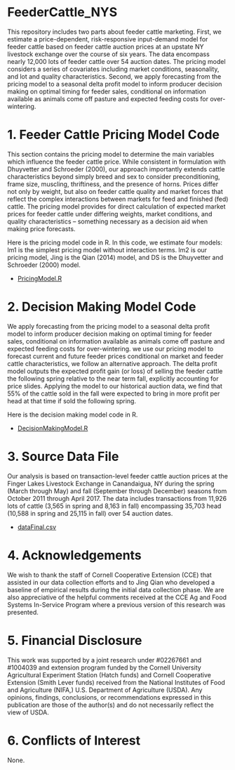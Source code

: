 # FeederCattle_NYS
This repository includes two parts about feeder cattle marketing. First, we estimate a price-dependent, risk-responsive input-demand model for feeder cattle based on feeder cattle auction prices at an upstate NY livestock exchange over the course of six years. The data encompass nearly 12,000 lots of feeder cattle over 54 auction dates. The pricing model considers a series of covariates including market conditions, seasonality, and lot and quality characteristics. Second, we apply forecasting from the pricing model to a seasonal delta profit model to inform producer decision making on optimal timing for feeder sales, conditional on information available as animals come off pasture and expected feeding costs for over-wintering. 



# 1. Feeder Cattle Pricing Model Code
This section contains the pricing model to determine the main variables which influence the feeder cattle price. While consistent in formulation with Dhuyvetter and Schroeder (2000), our approach importantly extends cattle characteristics beyond simply breed and sex to consider preconditioning, frame size, muscling, thriftiness, and the presence of horns.  Prices differ not only by weight, but also on feeder cattle quality and market forces that reflect the complex interactions between markets for feed and finished (fed) cattle. The pricing model provides for direct calculation of expected market prices for feeder cattle under differing weights, market conditions, and quality characteristics – something necessary as a decision aid when making price forecasts.


Here is the pricing model code in R. In this code, we estimate four models: lm1 is the simplest pricing model without interaction terms. lm2 is our pricing model,  Jing is the Qian (2014) model, and DS is the Dhuyvetter and Schroeder (2000) model.

 

- [PricingModel.R](https://github.com/my497/FeederCattle_ARER/blob/main/PricingModel.R)


# 2. Decision Making Model Code
We apply forecasting from the pricing model to a seasonal delta profit model to inform producer decision making on optimal timing for feeder sales, conditional on information available as animals come off pasture and expected feeding costs for over-wintering. we use our pricing model to forecast current and future feeder prices conditional on market and feeder cattle characteristics, we follow an alternative approach. The delta profit model outputs the expected profit gain (or loss) of selling the feeder cattle the following spring relative to the near term fall, explicitly accounting for price slides. Applying the model to our historical auction data, we find that 55% of the cattle sold in the fall were expected to bring in more profit per head at that time if sold the following spring. 

Here is the decision making model code in R.

- [DecisionMakingModel.R](https://github.com/my497/FeederCattle_ARER/blob/main/DecisionMakingModel.R)


# 3. Source Data File
Our analysis is based on transaction-level feeder cattle auction prices at the Finger Lakes Livestock Exchange in Canandaigua, NY during the spring (March through May) and fall (September through December) seasons from October 2011 through April 2017. The data includes transactions from 11,926 lots of cattle (3,565 in spring and 8,163 in fall) encompassing 35,703 head (10,588 in spring and 25,115 in fall) over 54 auction dates.

- [dataFinal.csv](https://github.com/my497/FeederCattle_ARER/blob/main/dataFinal.csv)


# 4. Acknowledgements 
We wish to thank the staff of Cornell Cooperative Extension (CCE) that assisted in our data collection efforts and to Jing Qian who developed a baseline of empirical results during the initial data collection phase. We are also appreciative of the helpful comments received at the CCE Ag and Food Systems In-Service Program where a previous version of this research was presented. 


# 5. Financial Disclosure

This work was supported by a joint research under #02267661 and #1004039 and extension program funded by the Cornell University Agricultural Experiment Station (Hatch funds) and Cornell Cooperative Extension (Smith Lever funds) received from the National Institutes of Food and Agriculture (NIFA,) U.S. Department of Agriculture (USDA). Any opinions, findings, conclusions, or recommendations expressed in this publication are those of the author(s) and do not necessarily reflect the view of USDA.

# 6. Conflicts of Interest

None.




